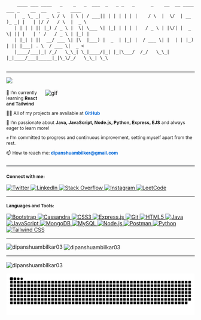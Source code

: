 <pre>
<code>
    ____ ___ ____   _    _   _  ___  _   _ _   _      _    __  __ ____ ___ _    __  __    _    ____ 
   |  _ \_ _|  _ \ / \  | \ | / ___|| | | | | | |    / \  |  \/  | __ )_ _| |   | |/ /   / \  |  _ \
   | | | | || |_) / _ \ |  \| \___ \| |_| | | | |   / _ \ | |\/| |  _ \| || |   | ' /   / _ \ | |_) |
   | |_| | ||  __/ ___ \| |\  |___) |  _  | |_| |  / ___ \| |  | | |_) | || |___| . \  / ___ \|  _ <
   |____/___|_| /_/   \_\_| \_|____/|_| |_|\___/  /_/   \_\_|  |_|____/___|_____|_|\_\/_/   \_\_| \_\
</code>
</pre>
<hr>

[![](https://visitcount.itsvg.in/api?id=dipanshuambilkar03&icon=0&color=0)](https://visitcount.itsvg.in)

<img align="right" alt="gif" width="400" src="https://media0.giphy.com/media/v1.Y2lkPTc5MGI3NjExdHpkOG9ubGQzNXAzN3V1N3R5cWVtMjhveGFxYjJ1YjZoZ2sxYXpwMiZlcD12MV9pbnRlcm5hbF9naWZfYnlfaWQmY3Q9cw/Ll22OhMLAlVDb8UQWe/giphy.webp">

<ul style="list-style-type: none; padding-left: 0; margin-bottom: 20px;">
  <li style="margin-bottom: 10px; font-size: 12px;">
    🌱 I’m currently learning <strong>React and Tailwind</strong>
  </li>
  <li style="margin-bottom: 10px; font-size: 12px;">
    👨‍💻 All of my projects are available at 
    <a href="https://github.com/DipanshuAmbilkar03" style="color: #0366d6; text-decoration: none; font-weight: bold;">GitHub</a>
  </li>
  <li style="margin-bottom: 10px; font-size: 12px;">
    🚀 I’m passionate about <strong>Java, JavaScript, Node.js, Python, Express, EJS</strong> and always eager to learn more!
  </li>
  <li style="margin-bottom: 10px; font-size: 12px;">
    ✊ I'm committed to progress and continuous improvement, setting myself apart from the rest.
  </li>
  <li style="margin-bottom: 10px; font-size: 12px;">
    📫 How to reach me: <a href="mailto:dipanshuambilker@gmail.com" style="color: #0366d6; text-decoration: none; font-weight: bold;">dipanshuambilker@gmail.com</a>
  </li>
</ul>

<hr style="border: none; border-top: 2px solid #e1e4e8; margin-top: 20px; margin-bottom: 20px;">

<h3 align="left" style="font-size: 12px;">Connect with me:</h3>
<p align="left">
  <a href="https://twitter.com/dipanshuam33955" target="blank">
    <img src="https://img.shields.io/badge/Twitter-dipanshuam33955?logo=twitter&logoColor=white&style=for-the-badge&labelColor=1DA1F2&color=1DA1F2" alt="Twitter" />
  </a>
  <a href="https://linkedin.com/in/dipanshuambilkar" target="blank">
    <img src="https://img.shields.io/badge/LinkedIn-dipanshuambilkar?logo=linkedin&logoColor=white&style=for-the-badge&labelColor=0077B5&color=0077B5" alt="LinkedIn" />
  </a>
  <a href="https://stackoverflow.com/users/dipanshu ambilkar" target="blank">
    <img src="https://img.shields.io/badge/Stack_Overflow-dipanshu_ambilkar?logo=stackoverflow&logoColor=white&style=for-the-badge&labelColor=F48024&color=F48024" alt="Stack Overflow" />
  </a>
  <a href="https://instagram.com/dipanshu_ambilkar_0312" target="blank">
    <img src="https://img.shields.io/badge/Instagram-dipanshu_ambilkar_0312?logo=instagram&logoColor=white&style=for-the-badge&labelColor=E4405F&color=E4405F" alt="Instagram" />
  </a>
  <a href="https://www.leetcode.com/onyx_stranglar" target="blank">
    <img src="https://img.shields.io/badge/LeetCode-onyx_stranglar?logo=leetcode&logoColor=white&style=for-the-badge&labelColor=FFA116&color=FFA116" alt="LeetCode" />
  </a>
</p>

<hr>
<h3 align="left" style="font-size: 12px;">Languages and Tools:</h3>
<p align="left">
  <a href="https://getbootstrap.com" target="_blank" rel="noreferrer">
    <img src="https://img.shields.io/badge/Bootstrap-563D7C?style=for-the-badge&logo=bootstrap&logoColor=white" alt="Bootstrap" />
  </a>
  <a href="https://cassandra.apache.org/" target="_blank" rel="noreferrer">
    <img src="https://img.shields.io/badge/Cassandra-1287B1?style=for-the-badge&logo=apache-cassandra&logoColor=white" alt="Cassandra" />
  </a>
  <a href="https://www.w3schools.com/css/" target="_blank" rel="noreferrer">
    <img src="https://img.shields.io/badge/CSS3-1572B6?style=for-the-badge&logo=css3&logoColor=white" alt="CSS3" />
  </a>
  <a href="https://expressjs.com" target="_blank" rel="noreferrer">
    <img src="https://img.shields.io/badge/Express.js-404D59?style=for-the-badge&logo=express&logoColor=white" alt="Express.js" />
  </a>
  <a href="https://git-scm.com/" target="_blank" rel="noreferrer">
    <img src="https://img.shields.io/badge/Git-F05032?style=for-the-badge&logo=git&logoColor=white" alt="Git" />
  </a>
  <a href="https://www.w3.org/html/" target="_blank" rel="noreferrer">
    <img src="https://img.shields.io/badge/HTML5-E34F26?style=for-the-badge&logo=html5&logoColor=white" alt="HTML5" />
  </a>
  <a href="https://www.java.com" target="_blank" rel="noreferrer">
    <img src="https://img.shields.io/badge/Java-007396?style=for-the-badge&logo=java&logoColor=white" alt="Java" />
  </a>
  <a href="https://developer.mozilla.org/en-US/docs/Web/JavaScript" target="_blank" rel="noreferrer">
    <img src="https://img.shields.io/badge/JavaScript-F7DF1E?style=for-the-badge&logo=javascript&logoColor=black" alt="JavaScript" />
  </a>
  <a href="https://www.mongodb.com/" target="_blank" rel="noreferrer">
    <img src="https://img.shields.io/badge/MongoDB-4EA94B?style=for-the-badge&logo=mongodb&logoColor=white" alt="MongoDB" />
  </a>
  <a href="https://www.mysql.com/" target="_blank" rel="noreferrer">
    <img src="https://img.shields.io/badge/MySQL-4479A1?style=for-the-badge&logo=mysql&logoColor=white" alt="MySQL" />
  </a>
  <a href="https://nodejs.org" target="_blank" rel="noreferrer">
    <img src="https://img.shields.io/badge/Node.js-339933?style=for-the-badge&logo=node-dot-js&logoColor=white" alt="Node.js" />
  </a>
  <a href="https://postman.com" target="_blank" rel="noreferrer">
    <img src="https://img.shields.io/badge/Postman-FF6C37?style=for-the-badge&logo=postman&logoColor=white" alt="Postman" />
  </a>
  <a href="https://www.python.org" target="_blank" rel="noreferrer">
    <img src="https://img.shields.io/badge/Python-3776AB?style=for-the-badge&logo=python&logoColor=white" alt="Python" />
  </a>
  <a href="https://tailwindcss.com/" target="_blank" rel="noreferrer">
    <img src="https://img.shields.io/badge/TailwindCSS-38B2AC?style=for-the-badge&logo=tailwind-css&logoColor=white" alt="Tailwind CSS" />
  </a>
</p>
<hr>

<p><img align="left" src="https://github-readme-stats.vercel.app/api/top-langs?username=dipanshuambilkar03&show_icons=true&locale=en&layout=compact&bg_color=0f0f0f&title_color=ffffff&text_color=ffffff" alt="dipanshuambilkar03" /></p>

<p>&nbsp;<img align="center" src="https://github-readme-stats.vercel.app/api?username=dipanshuambilkar03&show_icons=true&locale=en&bg_color=0f0f0f&title_color=ffffff&text_color=ffffff" alt="dipanshuambilkar03" /></p>
<hr>
<p><img align="center" src="https://github-readme-streak-stats.herokuapp.com/?user=dipanshuambilkar03&background=0f0f0f&stroke=ffffff&ring=ffffff&fire=ffffff&currStreakNum=ffffff&sideNums=ffffff&sideLabels=ffffff&dates=ffffff" alt="dipanshuambilkar03" /></p>

<p><img alt="GitHub Snake" src="https://raw.githubusercontent.com/DipanshuAmbilkar03/DipanshuAmbilkar03/output/github-contribution-grid-snake.svg" /></p>

